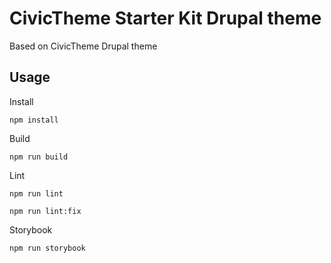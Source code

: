 CivicTheme Starter Kit Drupal theme
=======================

Based on CivicTheme Drupal theme

## Usage

Install

    npm install

Build

    npm run build

Lint

    npm run lint

    npm run lint:fix

Storybook

    npm run storybook
